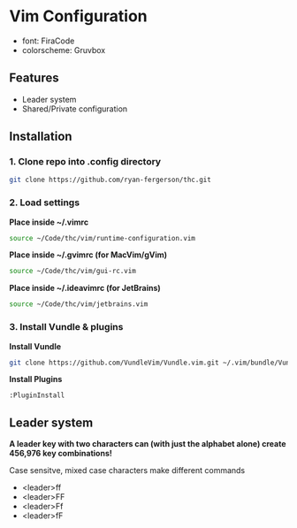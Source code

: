 # Vim Configuration
* font: FiraCode
* colorscheme: Gruvbox

## Features
* Leader system
* Shared/Private configuration

## Installation

### 1. Clone repo into .config directory
``` sh
git clone https://github.com/ryan-fergerson/thc.git
```

### 2. Load settings
**Place inside ~/.vimrc**
``` sh
source ~/Code/thc/vim/runtime-configuration.vim
```
**Place inside ~/.gvimrc (for MacVim/gVim)**
``` sh
source ~/Code/thc/vim/gui-rc.vim
```
**Place inside ~/.ideavimrc (for JetBrains)**
``` sh
source ~/Code/thc/vim/jetbrains.vim
```

### 3. Install Vundle & plugins
**Install Vundle**
``` sh
git clone https://github.com/VundleVim/Vundle.vim.git ~/.vim/bundle/Vundle.vim
```
**Install Plugins**
``` vim
:PluginInstall
```

## Leader system

**A leader key with two characters can (with just the alphabet alone) create 456,976 key combinations!**

Case sensitve, mixed case characters make different commands
* \<leader\>ff
* \<leader\>FF
* \<leader\>Ff
* \<leader\>fF
